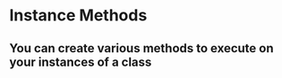 # Instance Methods
## You can create various methods to execute on your instances of a class
```python 

```